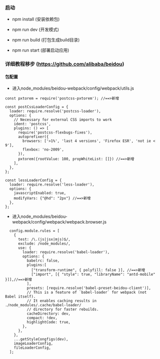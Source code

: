 

### 启动
- npm install (安装依赖包)
- npm run dev (开发模式)

- npm run build (打包生成build目录)
- npm run start (部署启动应用)

### 详细教程移步 (https://github.com/alibaba/beidou)

#### 包配置
- 进入node_modules/beidou-webpack/config/webpack/utils.js

```
const pxtorem = require('postcss-pxtorem'); //==>新增

const postCssLoaderConfig = {
  loader: require.resolve('postcss-loader'),
  options: {
    // Necessary for external CSS imports to work
    ident: 'postcss',
    plugins: () => [
      require('postcss-flexbugs-fixes'),
      autoprefixer({
        browsers: ['>1%', 'last 4 versions', 'Firefox ESR', 'not ie < 9'],
        flexbox: 'no-2009',
      }),
	  pxtorem({rootValue: 100, propWhiteList: []}) //==>新增
    ],
  },
};

const lessLoaderConfig = {
  loader: require.resolve('less-loader'),
  options: {
    javascriptEnabled: true,
    modifyVars: {"@hd": "2px"} //==>新增
  },
};
```
- 进入node_modules/beidou-webpack/config/webpack/webpack.browser.js
```
  config.module.rules = [
    {
      test: /\.(js|jsx|mjs)$/,
      exclude: /node_modules/,
      use: {
        loader: require.resolve('babel-loader'),
        options: {
          babelrc: false,
          plugins:[
            ["transform-runtime", { polyfill: false }], //==>新增
            ["import", [{ "style": true, "libraryName": "antd-mobile" }]],//==>新增
          ],
          presets: [require.resolve('babel-preset-beidou-client')],
          // This is a feature of `babel-loader` for webpack (not Babel itself).
          // It enables caching results in ./node_modules/.cache/babel-loader/
          // directory for faster rebuilds.
          cacheDirectory: dev,
          compact: !dev,
          highlightCode: true,
        },
      },
    },
    ...getStyleCongfigs(dev),
    imageLoaderConfig,
    fileLoaderConfig,
  ];
  ```